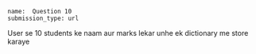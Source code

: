 ```ngMeta
name:  Question 10
submission_type: url
```

User se 10 students ke naam aur marks lekar unhe ek dictionary me store karaye